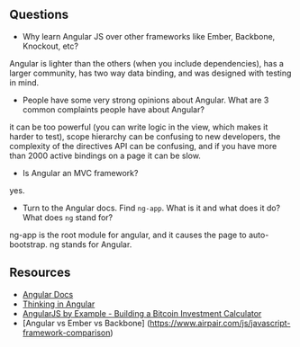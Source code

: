 ## Questions

* Why learn Angular JS over other frameworks like Ember, Backbone, Knockout, etc?

Angular is lighter than the others (when you include dependencies), has a larger community, has two way data binding, and
was designed with testing in mind.

* People have some very strong opinions about Angular. What are 3 common complaints people have about Angular?

it can be too powerful (you can write logic in the view, which makes it harder to test), scope hierarchy can be confusing to new
developers, the complexity of the directives API can be confusing, and if you have more than 2000 active bindings on a page it can be slow.  

* Is Angular an MVC framework?

yes.

* Turn to the Angular docs. Find `ng-app`. What is it and what does it do? What does `ng` stand for?

ng-app is the root module for angular, and it causes the page to auto-bootstrap. ng stands for Angular. 

## Resources

* [Angular Docs](https://docs.angularjs.org/api)
* [Thinking in Angular](http://stackoverflow.com/questions/14994391/thinking-in-angularjs-if-i-have-a-jquery-background/15012542#15012542)
* [AngularJS by Example - Building a Bitcoin Investment Calculator](https://github.com/mjhea0/thinkful-angular)
* [Angular vs Ember vs Backbone] (https://www.airpair.com/js/javascript-framework-comparison)
